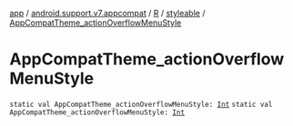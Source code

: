 [app](../../../index.md) / [android.support.v7.appcompat](../../index.md) / [R](../index.md) / [styleable](index.md) / [AppCompatTheme_actionOverflowMenuStyle](.)

# AppCompatTheme_actionOverflowMenuStyle

`static val AppCompatTheme_actionOverflowMenuStyle: `[`Int`](https://kotlinlang.org/api/latest/jvm/stdlib/kotlin/-int/index.html)
`static val AppCompatTheme_actionOverflowMenuStyle: `[`Int`](https://kotlinlang.org/api/latest/jvm/stdlib/kotlin/-int/index.html)